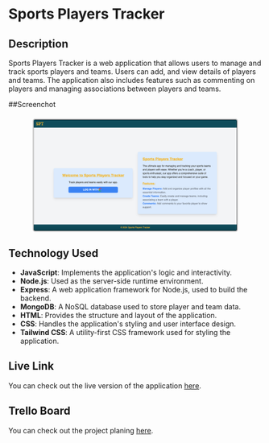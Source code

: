 # Sports Players Tracker


## Description

Sports Players Tracker is a web application that allows users to manage and track sports players and teams. Users can add, and view details of players and teams. The application also includes features such as commenting on players and managing associations between players and teams.


##Screenchot
<img src="./public/images/wireframe.png" alt="Sports Players Tracker" style="width: 80%; border: 2px solid #ccc; border-radius: 5px; display: block; margin: 20px auto;" />
 


## Technology Used

- **JavaScript**: Implements the application's logic and interactivity.
- **Node.js**: Used as the server-side runtime environment.
- **Express**: A web application framework for Node.js, used to build the backend.
- **MongoDB**: A NoSQL database used to store player and team data.
- **HTML**: Provides the structure and layout of the application.
- **CSS**: Handles the application's styling and user interface design.
- **Tailwind CSS**: A utility-first CSS framework used for styling the application.

## Live Link

You can check out the live version of the application [here](https://sports-players-tracker-59f53b8999c0.herokuapp.com/).


## Trello Board

You can check out the project planing [here](https://trello.com/invite/b/ii13PCAR/ATTI9654c49625fa134227431eb115f236012B510F4B/project-2).
